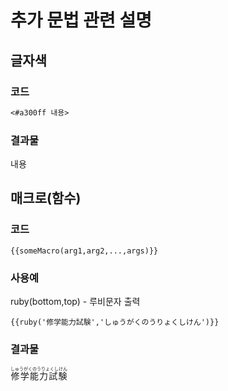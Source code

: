 # 추가 문법 관련 설명
## 글자색
### 코드
```markdown
<#a300ff 내용>
```
### 결과물
<span color="a300ff">내용</span>

## 매크로(함수)
### 코드
```
{{someMacro(arg1,arg2,...,args)}}
```
### 사용예
ruby(bottom,top) - 루비문자 출력
```
{{ruby('修学能力試験','しゅうがくのうりょくしけん')}}
```
### 결과물
<ruby>
    <rb>修学能力試験</rb>
    <rt>しゅうがくのうりょくしけん</rt>
</ruby>
